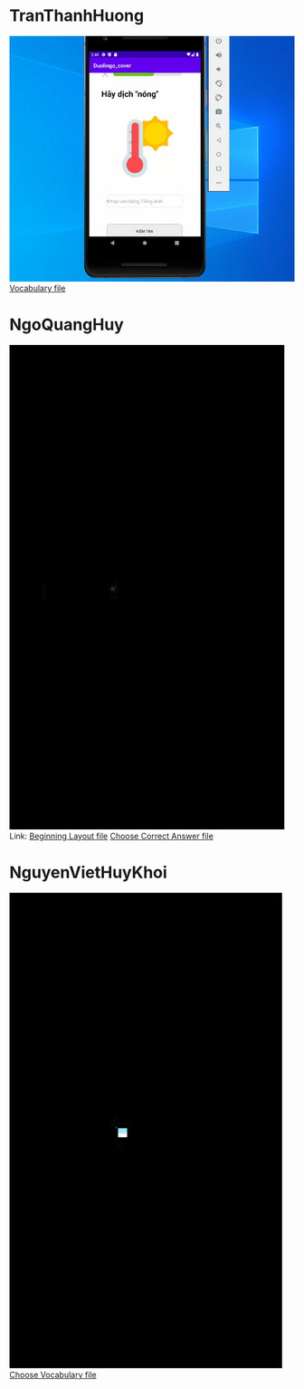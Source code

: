 # TranThanhHuong 
![](TranThanhHuong.gif)
[Vocabulary file](https://github.com/huyanngo/ELT3097-1-2020/blob/master/23/Duolingo_cover/app/src/main/java/com/example/duolingo_cover/Vocabulary.java)

# NgoQuangHuy 
![](NgoQuangHuy.gif)
Link:
[Beginning Layout file](https://github.com/huyanngo/ELT3097-1-2020/blob/master/23/Duolingo_cover/app/src/main/java/com/example/duolingo_cover/MainActivity.java)
[Choose Correct Answer file](https://github.com/huyanngo/ELT3097-1-2020/blob/master/23/Duolingo_cover/app/src/main/java/com/example/duolingo_cover/Choose_Correct.java)

# NguyenVietHuyKhoi 
![](NguyenVietHuyKhoi.gif)
[Choose Vocabulary file](https://github.com/huyanngo/ELT3097-1-2020/blob/master/23/Duolingo_cover/app/src/main/java/com/example/duolingo_cover/Them_or_they.java)
